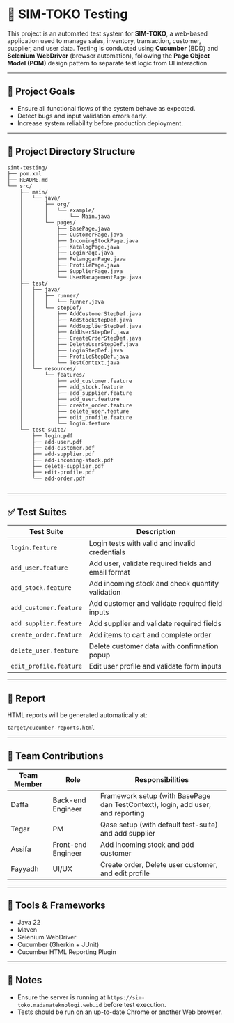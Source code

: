# 🧪 SIM-TOKO Testing

This project is an automated test system for **SIM-TOKO**, a web-based application used to manage sales, inventory, transaction, customer, supplier, and user data. Testing is conducted using **Cucumber** (BDD) and **Selenium WebDriver** (browser automation), following the **Page Object Model (POM)** design pattern to separate test logic from UI interaction.

---

## 🎯 Project Goals

- Ensure all functional flows of the system behave as expected.
- Detect bugs and input validation errors early.
- Increase system reliability before production deployment.

---

## 📁 Project Directory Structure

```
simt-testing/
├── pom.xml
├── README.md
└── src/
    ├── main/
    │   └── java/
    │       ├── org/
    │       │   └── example/
    │       │       └── Main.java
    │       └── pages/
    │           ├── BasePage.java
    │           ├── CustomerPage.java
    │           ├── IncomingStockPage.java
    │           ├── KatalogPage.java
    │           ├── LoginPage.java
    │           ├── PelangganPage.java
    │           ├── ProfilePage.java
    │           ├── SupplierPage.java
    │           └── UserManagementPage.java
    ├── test/
    │   ├── java/
    │   │   ├── runner/
    │   │   │   └── Runner.java
    │   │   └── stepDef/
    │   │       ├── AddCustomerStepDef.java
    │   │       ├── AddStockStepDef.java
    │   │       ├── AddSupplierStepDef.java
    │   │       ├── AddUserStepDef.java
    │   │       ├── CreateOrderStepDef.java
    │   │       ├── DeleteUserStepDef.java
    │   │       ├── LoginStepDef.java
    │   │       ├── ProfileStepDef.java
    │   │       └── TestContext.java
    │   └── resources/
    │       └── features/
    │           ├── add_customer.feature
    │           ├── add_stock.feature
    │           ├── add_supplier.feature
    │           ├── add_user.feature
    │           ├── create_order.feature
    │           ├── delete_user.feature
    │           ├── edit_profile.feature
    │           └── login.feature
    └── test-suite/
        ├── login.pdf
        ├── add-user.pdf
        ├── add-customer.pdf
        ├── add-supplier.pdf
        ├── add-incoming-stock.pdf
        ├── delete-supplier.pdf
        ├── edit-profile.pdf
        └── add-order.pdf


```

---

## ✅ Test Suites

| Test Suite             | Description                                         |
| ---------------------- | --------------------------------------------------- |
| `login.feature`        | Login tests with valid and invalid credentials      |
| `add_user.feature`     | Add user, validate required fields and email format |
| `add_stock.feature`    | Add incoming stock and check quantity validation    |
| `add_customer.feature` | Add customer and validate required field inputs     |
| `add_supplier.feature` | Add supplier and validate required fields           |
| `create_order.feature` | Add items to cart and complete order                |
| `delete_user.feature`  | Delete customer data with confirmation popup        |
| `edit_profile.feature` | Edit user profile and validate form inputs          |

---

## 📘 Report

HTML reports will be generated automatically at:

```
target/cucumber-reports.html
```

---

## 👥 Team Contributions

| Team Member | Role               | Responsibilities                                                                |
| ----------- | ------------------ | ------------------------------------------------------------------------------- |
| Daffa       | Back-end Engineer  | Framework setup (with BasePage dan TestContext), login, add user, and reporting |
| Tegar       | PM                 | Qase setup (with default test-suite) and add supplier                           |
| Assifa      | Front-end Engineer | Add incoming stock and add customer                                             |
| Fayyadh     | UI/UX              | Create order, Delete user customer, and edit profile                            |

---

## 🔧 Tools & Frameworks

- Java 22
- Maven
- Selenium WebDriver
- Cucumber (Gherkin + JUnit)
- Cucumber HTML Reporting Plugin

---

## 📌 Notes

- Ensure the server is running at `https://sim-toko.madanateknologi.web.id` before test execution.
- Tests should be run on an up-to-date Chrome or another Web browser.
